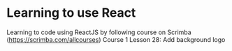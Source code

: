 # Learning to use React


Learning to code using ReactJS by following course on Scrimba (https://scrimba.com/allcourses)
Course 1 Lesson 28: Add background logo